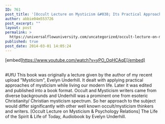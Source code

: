 ```yaml
---
ID: 761
post_title: '[Occult Lecture on Mysticism &#038; Its Practical Approach] The Life of the Spirit;  #UfU'
author: abbie04m553726
post_excerpt: ""
layout: post
permalink: >
  https://universalflowuniversity.com/uncategorized/occult-lecture-on-mysticism-its-practical-approach-the-life-of-the-spirit-ufu/
published: true
post_date: 2014-03-01 14:05:24
---
```

[embed]https://www.youtube.com/watch?v=yPO_OqHCAqE[/embed]</br></br>
<p>#UfU This book was originally a lecture given by the author of my recent upload "Mysticism",  Evelyn Underhill.
It dealt with applying practical approaches of mysticism while living our modern life. 
Later it was edited and published into a book format.
Occult and Mysticism writers came from diverse backgrounds and Underhill was a prominent one from esoteric Christianity/ Christian mysticism spectrum.
So her approach to the subject would differ significantly with other well known occult/mysticism thinkers and writers.
[Occult Lecture on Mysticism & Psychology Relations] The Life of the Spirit & Life of Today, Audiobook by Evelyn Underhill. </p>